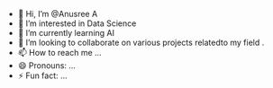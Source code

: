 - 👋 Hi, I’m @Anusree A
- 👀 I’m interested in Data Science
- 🌱 I’m currently learning AI 
- 💞️ I’m looking to collaborate on various projects relatedto my field .
- 📫 How to reach me ...
- 😄 Pronouns: ...
- ⚡ Fun fact: ...

<!---
Anusree1204/Anusree1204 is a ✨ special ✨ repository because its `README.md` (this file) appears on your GitHub profile.
You can click the Preview link to take a look at your changes.
--->
